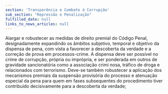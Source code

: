 ```yaml
---
section: 'Transparência e Combate à Corrupção'
sub_section: "Repressão e Penalização"
fulfilled_date: null
links_to_news_articles: null
---
```


Alargar e robustecer as medidas de direito premial do Código Penal, designadamente expandindo os âmbitos subjetivo, temporal e objetivo da dispensa de pena, com vista a favorecer a descoberta da verdade e a correção de prova em processos-crime. A dispensa deve ser possível no crime de corrupção, própria ou imprópria, e ser ponderada em outros de gravidade sancionatória como a associação crimi nosa, tráfico de droga e relacionados com terrorismo. Deve-se também robustecer a aplicação dos mecanismos premiais da suspensão provisória do processo e atenuação especial da pena para quem em fases subsequentes do procedimento tiver contribuído decisivamente para a descoberta da verdade;
